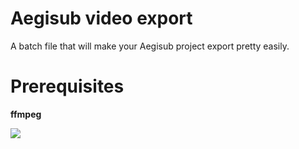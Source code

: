 # Aegisub video export

A batch file that will make your Aegisub project export pretty easily.

# Prerequisites
**ffmpeg**

<img src="https://github.com/FIREXDF/aegisub-export-video/blob/main/img/WindowsTerminal_AKmIlPvY3t.gif?raw=true"/>
